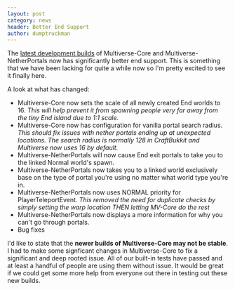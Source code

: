 ```yaml
---
layout: post
category: news
header: Better End Support
author: dumptruckman
---
```

The [latest development builds](http://ci.onarandombox.com/view/Multiverse/) of Multiverse-Core and Multiverse-NetherPortals now has significantly better end support.  This is something that we have been lacking for quite a while now so I'm pretty excited to see it finally here.

A look at what has changed:
  - Multiverse-Core now sets the scale of all newly created End worlds to 16.  *This will help prevent it from spawning people very far away from the tiny End island due to 1:1 scale.*
  - Multiverse-Core now has configuration for vanilla portal search radius.  *This should fix issues with nether portals ending up at unexpected locations.  The search radius is normally 128 in CraftBukkit and Multiverse now uses 16 by default.*
  - Multiverse-NetherPortals will now cause End exit portals to take you to the linked Normal world's spawn.
  - Multiverse-NetherPortals now takes you to a linked world exclusively base on the type of portal you're using no matter what world type you're in.
  - Multiverse-NetherPortals now uses NORMAL priority for PlayerTeleportEvent.  *This removed the need for duplicate checks by simply setting the warp location THEN letting MV-Core do the rest*
  - Multiverse-NetherPortals now displays a more information for why you can't go through portals.
  - Bug fixes
  
I'd like to state that the **newer builds of Multiverse-Core may not be stable**.  I had to make some signficant changes in Multiverse-Core to fix a significant and deep rooted issue.  All of our built-in tests have passed and at least a handful of people are using them without issue.  It would be great if we could get some more help from everyone out there in testing out these new builds.